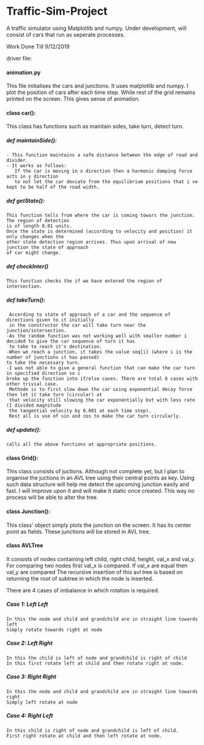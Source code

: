 # Traffic-Sim-Project
A traffic simulator using Matplotlib and numpy. Under development, will consist of cars that run as seperate processes.

Work Done Till 9/12/2019

driver file:
#### animation.py
  This file initialises the cars and junctions. It uses matplotlib and numpy. I plot the position of cars after
  each time step. While rest of the grid remains printed on the screen. 
  This gives sense of animation.


#### class car():
  This class has functions such as maintain sides, take turn, detect turn.
  
  ##### def maintainSide():
    - This function maintains a safe distance between the edge of road and divider.
    - It works as follows:
       If the car is moving in x direction then a harmonic damping force acts in y direction 
       to not let the car deviate from the equilibrium positions that i ve kept to be half of the road width.
       
  ##### def getState():
    This function tells from where the car is coming towars the junction. The region of detection 
    is of length 0.01 units.
    Once the state is determined (according to velocity and position) it only changes when the 
    other state detection region arrives. Thus upon arrival of new junction the state of approach 
    of car might change.
    
  ##### def checkInter()
    This function checks the if we have entered the region of intersection.
    
  ##### def takeTurn():
     According to state of approach of a car and the sequence of directions given to it initially 
     in the constructor the car will take turn near the junction/intersection. 
    -As the random function was not working well with smaller number i decided to give the car sequence of turn it has
     to take to reach it's destination. 
    -When we reach a junction, it takes the value seq[i] (where i is the number of junctions it has passed) 
    to take the necessary turn.
    -I was not able to give a general function that can make the car turn in specified direction so i 
    broke up the function into if/else cases. There are total 6 cases with other trivial case.
     Methode is to first slow down the car using exponential decay force then let it take turn (circular) at 
     that velocity still slowing the car exponentially but with less rate (I divided magnitude 
     the tangential velocity by 0.001 at each time step).
     Rest all is use of sin and cos to make the car turn circularly.
     
   ##### def update():
    calls all the above functions at appropriate positions.
    
#### class Grid():
   This class consists of juctions. Although not complete yet, but I plan to organise the juctions 
   in an AVL tree using their central points as key. Using such data structure will help me detect the 
   upcoming junction easily and fast. I will improve
   upon it and will make it static once created. This way no process will be able to alter the tree.

#### class Junction():
   This class' object simply plots the junction on the screen.
   It has its center point as fields. These junctions will be stored in AVL tree.
   
#### class AVLTree
  It consists of nodes containing left child, right child, height, val_x and val_y.
  For comparing two nodes first val_x is compared. If val_x are equal then val_y are compared
  The recursive insertion of this avl tree is based on returning the root of subtree in which the node is inserted.
   
   There are 4 cases of imbalance in which rotation is required.
   ##### Case 1: Left Left 
    In this the node and child and grandchild are in straight line towards left
    Simply rotate towards right at node
    
   ##### Case 2: Left Right 
    In this the child is left of node and grandchild is right of child
    In this first rotate left at child and then rotate right at node.
    
   ##### Case 3: Right Right 
    In this the node and child and grandchild are in straight line towards right
    Simply left rotate at node
    
   ##### Case 4: Right Left
    In this child is right of node and grandchild is left of child.
    First right rotate at child and then left rotate at node.
    
    
   
    
   
    
   
   
    

    
  
